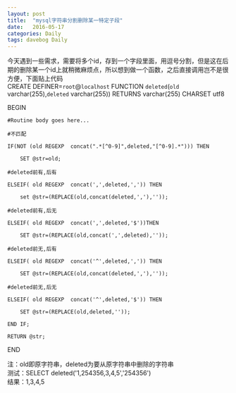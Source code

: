 ```yaml
---
layout: post
title:  "mysql字符串分割删除某一特定子段"
date:   2016-05-17
categories: Daily
tags: davebog Daily
---
```

今天遇到一些需求，需要将多个id，存到一个字段里面，用逗号分割，但是这在后期的删除某一个id上就稍微麻烦点，所以想到做一个函数，之后直接调用岂不是很方便，下面贴上代码   
CREATE DEFINER=`root`@`localhost` FUNCTION `deleted`(`old` varchar(255),`deleted` varchar(255)) RETURNS varchar(255) CHARSET utf8  

BEGIN  

	#Routine body goes here...  
	
	#不匹配  
	
	IF(NOT (old REGEXP  concat(".*[^0-9]",deleted,"[^0-9].*"))) THEN  
	
		SET @str=old;  
		
	#deleted前有,后有  
	
	ELSEIF( old REGEXP  concat(',',deleted,',')) THEN  
	
		set @str=(REPLACE(old,concat(deleted,','),''));  
		
	#deleted前有,后无  
	
	ELSEIF( old REGEXP  concat(',',deleted,'$'))THEN  
	
		SET @str=(REPLACE(old,concat(',',deleted),''));  
		
	#deleted前无,后有  
	
	ELSEIF( old REGEXP  concat('^',deleted,',')) THEN   
	
		SET @str=(REPLACE(old,concat(deleted,','),''));  
		
	#deleted前无,后无  
	
	ELSEIF( old REGEXP  concat('^',deleted,'$')) THEN   
	
		SET @str=(REPLACE(old,deleted,''));		  
		
	END IF;  
	
	RETURN @str;  
	
END     

注：old即原字符串，deleted为要从原字符串中删除的字符串  
测试：SELECT deleted('1,254356,3,4,5','254356')  
结果：1,3,4,5